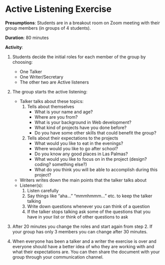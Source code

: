 # Active Listening Exercise

**Presumptions**: Students are in a breakout room on Zoom meeting with their group members (in groups of 4 students).

**Duration**: 80 minutes

**Activity**:



1. Students decide the initial roles for each member of the group by choosing:
    - One Talker
    - One Writer/Secretary
    - The other two are Active listeners

2.  The group starts the active listening:
    - Talker talks about these topics:
        1. Tells about themselves
            - What is your name and age?
            - Where are you from?
            - What is your background in Web development?
            - What kind of projects have you done before? 
            - Do you have some other skills that could benefit the group? 
        2. Tells about their expectations to the projects 
            - What would you like to eat in the evenings?
            - Where would you like to go after school? 
            - Do you know any good places in Las Palmas?
            - What would you like to focus on in the project (design? coding? something else?) 
            -  What do you think you will be able to accomplish during this project? 
    - Writers writes down the main points that the talker talks about
    - Listener(s):
        1. Listen carefully
        2. Say things like “aha…” “mmmhmmm…” etc. to keep the talker talking
        3. Write down questions whenever you can think of a question
        4. If the talker stops talking ask some of the questions that you have in your list or think of other questions to ask

3. After 20 minutes you change the roles and start again from step 2. If your group has only 3 members you can change after 30 minutes.

4. When everyone has been a talker and a writer the exercise is over and everyone should have a better idea of who they are working with and what their expectations are. You can then share the document with your group through your communication channel.